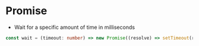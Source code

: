 # Promise

- Wait for a specific amount of time in milliseconds

```typescript
const wait = (timeout: number) => new Promise((resolve) => setTimeout(resolve, timeout));
```
